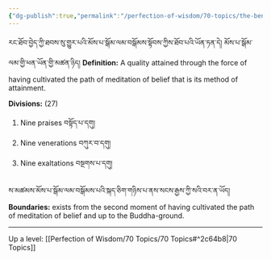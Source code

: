 ```yaml
---
{"dg-publish":true,"permalink":"/perfection-of-wisdom/70-topics/the-beneficial-qualities-of-the-path-of-meditation-of-belief/"}
---
```


རང་ཐོབ་བྱེད་ཀྱི་ཐབས་སུ་གྱུར་པའི་མོས་པ་སྒོམ་ལམ་བསྒོམས་སྟོབས་ཀྱིས་ཐོབ་པའི་ཡོན་ཏན་དེ། མོས་པ་སྒོམ་ལམ་གྱི་ཕན་ཡོན་གྱི་མཚན་ཉིད།
**Definition:** A quality attained through the force of having cultivated the path of meditation of belief that is its method of attainment.

**Divisions:** (27)
1. Nine praises བསྟོད་པ་དགུ།
2. Nine venerations བཀུར་བ་དགུ།
3. Nine exaltations བསྔགས་པ་དགུ།

ས་མཚམས་མོས་པ་སྒོམ་ལམ་བསྒོམས་པའི་སྐད་ཅིག་གཉིས་པ་ནས་སངས་རྒྱས་ཀྱི་སའི་བར་ན་ཡོད།
**Boundaries:** exists from the second moment of having cultivated the path of meditation of belief and up to the Buddha-ground.

---
Up a level: [[Perfection of Wisdom/70 Topics/70 Topics#^2c64b8\|70 Topics]]